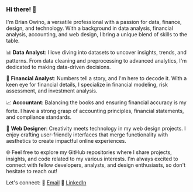 ### Hi there! 👋

I'm Brian Owino, a versatile professional with a passion for data, finance, design, and technology. With a background in data analysis, financial analysis, accounting, and web design, I bring a unique blend of skills to the table.

📊 **Data Analyst**: I love diving into datasets to uncover insights, trends, and patterns. From data cleaning and preprocessing to advanced analytics, I'm dedicated to making data-driven decisions.

💼 **Financial Analyst**: Numbers tell a story, and I'm here to decode it. With a keen eye for financial details, I specialize in financial modeling, risk assessment, and investment analysis.

📈 **Accountant**: Balancing the books and ensuring financial accuracy is my forte. I have a strong grasp of accounting principles, financial statements, and compliance standards.

🎨 **Web Designer**: Creativity meets technology in my web design projects. I enjoy crafting user-friendly interfaces that merge functionality with aesthetics to create impactful online experiences.

🌐 Feel free to explore my GitHub repositories where I share projects, insights, and code related to my various interests. I'm always excited to connect with fellow developers, analysts, and design enthusiasts, so don't hesitate to reach out!

Let's connect:
📧 [Email](mailto:brianowino@email.com)
🔗 [LinkedIn](https://www.linkedin.com/in/brian-owinio)


<!---
OwinoBrian/OwinoBrian is a ✨ special ✨ repository because its `README.md` (this file) appears on your GitHub profile.
You can click the Preview link to take a look at your changes.
--->
